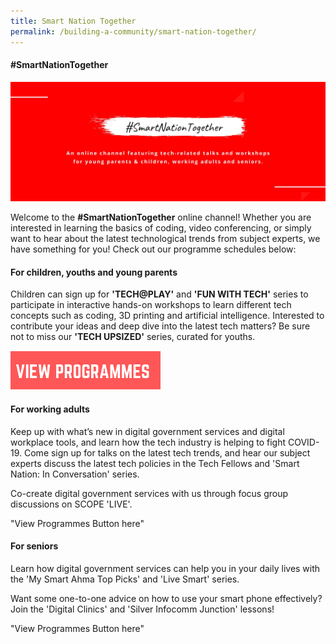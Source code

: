 ```yaml
---
title: Smart Nation Together
permalink: /building-a-community/smart-nation-together/
---
```

#### **\#SmartNationTogether**

![#SmartNationTogether - the online channel for all our tech related talks](/images/SNT-Header.jpg "SmartNationTogether Header")

Welcome to the **\#SmartNationTogether** online channel! Whether you are interested in learning the basics of coding, video conferencing, or simply want to hear about the latest technological trends from subject experts, we have something for you! Check out our programme schedules below:

#### **For children, youths and young parents**
 
Children can sign up for **'TECH@PLAY'** and **'FUN WITH TECH'** series to participate in interactive hands-on workshops to learn different tech concepts such as coding, 3D printing and artificial intelligence. Interested to contribute your ideas and deep dive into the latest tech matters? Be sure not to miss our **'TECH UPSIZED'** series, curated for youths. 

![Click here to view programmes](/images/View-Program.png "View Programmes")

#### **For working adults**

Keep up with what’s new in digital government services and digital workplace tools, and learn how the tech industry is helping to fight COVID-19. Come sign up for talks on the latest tech trends, and hear our subject experts discuss the latest tech policies in the Tech Fellows and 'Smart Nation: In Conversation' series.

Co-create digital government services with us through focus group discussions on SCOPE 'LIVE'.

"View Programmes Button here"
  
#### **For seniors**
 
Learn how digital government services can help you in your daily lives with the 'My Smart Ahma Top Picks' and 'Live Smart' series.

Want some one-to-one advice on how to use your smart phone effectively? Join the 'Digital Clinics' and 'Silver Infocomm Junction' lessons!

"View Programmes Button here"
